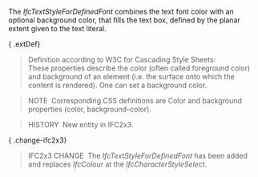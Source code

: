 The _IfcTextStyleForDefinedFont_ combines the text font color with an optional background color, that fills the text box, defined by the planar extent given to the text literal.

{ .extDef}
> Definition according to W3C for Cascading Style Sheets:  
> These properties describe the color (often called foreground color) and background of an element (i.e. the surface onto which the content is rendered). One can set a background color.

> NOTE&nbsp; Corresponding CSS definitions are Color and background properties (color, background-color).

> HISTORY&nbsp; New entity in IFC2x3.

{ .change-ifc2x3}
> IFC2x3 CHANGE&nbsp; The _IfcTextStyleForDefinedFont_ has been added and replaces _IfcColour_ at the _IfcCharacterStyleSelect_.
